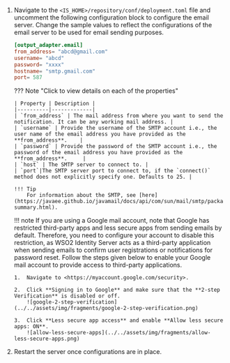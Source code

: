 1.  Navigate to the `<IS_HOME>/repository/conf/deployment.toml` file and uncomment the following configuration block to configure the email server. Change the sample values to reflect the configurations of the email server to be used for email sending purposes.

    ```toml
    [output_adapter.email]
    from_address= "abcd@gmail.com"
    username= "abcd"
    password= "xxxx"
    hostname= "smtp.gmail.com"
    port= 587
    ```

    ??? Note "Click to view details on each of the properties"

        | Property | Description |
        |----------|-------------|
        | `from_address` | The mail address from where you want to send the notification. It can be any working mail address. |
        | `username` | Provide the username of the SMTP account i.e., the user name of the email address you have provided as the **from_address**.    |
        | `password` | Provide the password of the SMTP account i.e., the password of the email address you have provided as the **from_address**.     |
        | `host` | The SMTP server to connect to. |
        | `port`|The SMTP server port to connect to, if the `connect()` method does not explicitly specify one. Defaults to 25. |
    
        !!! Tip 
            For information about the SMTP, see [here](https://javaee.github.io/javamail/docs/api/com/sun/mail/smtp/package-summary.html).
            
    !!! note
        If you are using a Google mail account, note that Google has restricted third-party apps and less secure apps from sending emails by default. Therefore, you need to configure your account to disable this restriction, as WSO2 Identity Server acts as a third-party application when sending emails to confirm user registrations or notifications for password reset. Follow the steps given below to enable your Google mail account to provide access to third-party applications.

        1.  Navigate to <https://myaccount.google.com/security>.
        
        2.  Click **Signing in to Google** and make sure that the **2-step Verification** is disabled or off.
            ![google-2-step-verification](../../assets/img/fragments/google-2-step-verification.png)
            
        3.  Click **Less secure app access** and enable **Allow less secure apps: ON**.
            ![allow-less-secure-apps](../../assets/img/fragments/allow-less-secure-apps.png)  
    
2. Restart the server once configurations are in place. 
